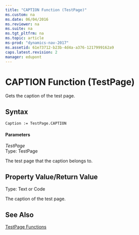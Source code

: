 ```yaml
---
title: "CAPTION Function (TestPage)"
ms.custom: na
ms.date: 06/04/2016
ms.reviewer: na
ms.suite: na
ms.tgt_pltfrm: na
ms.topic: article
ms-prod: "dynamics-nav-2017"
ms.assetid: 61e73712-b23b-4d4a-a376-1217999162a9
caps.latest.revision: 2
manager: edupont
---
```

# CAPTION Function (TestPage)
Gets the caption of the test page.  
  
## Syntax  
  
```  
Caption := TestPage.CAPTION  
```  
  
#### Parameters  
 *TestPage*  
 Type: TestPage  
  
 The test page that the caption belongs to.  
  
## Property Value/Return Value  
 Type: Text or Code  
  
 The caption of the test page.  
  
## See Also  
 [TestPage Functions](TestPage-Functions.md)